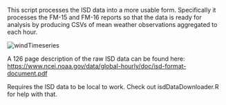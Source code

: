 This script processes the ISD data into a more usable form.  Specifically it processes the FM-15 and FM-16 reports so that the data is ready for analysis by producing CSVs of mean weather observations aggregated to each hour.  

![windTimeseries](http://docwatson.ai/wp-content/uploads/2021/12/timeseriesExample.png)

A 126 page description of the raw ISD data can be found here:
https://www.ncei.noaa.gov/data/global-hourly/doc/isd-format-document.pdf

Requires the ISD data to be local to work.  Check out isdDataDownloader.R for help with that.
